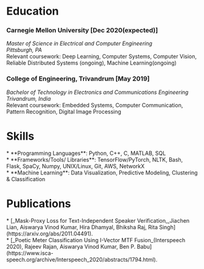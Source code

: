 <h1>Education</h1>

<h3>Carnegie Mellon University [Dec 2020(expected)]</h3>
<i>Master of Science in Electrical and Computer Engineering</i><br>
<i>Pittsburgh, PA</i><br>
Relevant coursework: Deep Learning, Computer Systems, Computer Vision, Reliable Distributed Systems (ongoing), Machine Learning(ongoing)

<h3>College of Engineering, Trivandrum [May 2019]</h3> 
<i>Bachelor of Technology in Electronics and Communications Engineering</i><br>
<i>Trivandrum, India</i><br>
Relevant coursework: Embedded Systems, Computer Communication, Pattern Recognition, Digital Image Processing

<h1>Skills</h1>
* **Programming Languages**: Python, C++, C, MATLAB, SQL<br>
* **Frameworks/Tools/ Libraries**: TensorFlow/PyTorch, NLTK, Bash, Flask, SpaCy, Numpy, UNIX/Linux, Git, AWS, NetworkX<br>
* **Machine Learning**: Data Visualization, Predictive Modeling, Clustering & Classification<br>

<h1> Publications</h1>
* [_Mask-Proxy Loss for Text-Independent Speaker Verification_,Jiachen Lian, Aiswarya Vinod Kumar, Hira Dhamyal, Bhiksha Raj, Rita Singh](https://arxiv.org/abs/2011.04491).<br>
* [_Poetic Meter Classification Using I-Vector MTF Fusion_(Interspeech 2020), Rajeev Rajan, Aiswarya Vinod Kumar, Ben P. Babu](https://www.isca-speech.org/archive/Interspeech_2020/abstracts/1794.html).
